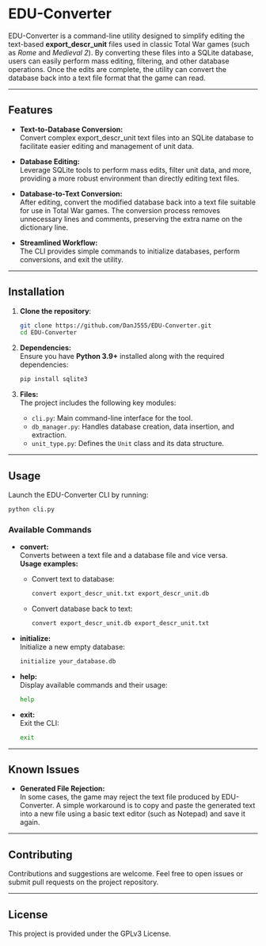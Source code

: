# EDU-Converter

EDU-Converter is a command-line utility designed to simplify editing the text-based **export_descr_unit** files used in classic Total War games (such as *Rome* and *Medieval 2*). By converting these files into a SQLite database, users can easily perform mass editing, filtering, and other database operations. Once the edits are complete, the utility can convert the database back into a text file format that the game can read.

---

## Features

- **Text-to-Database Conversion:**  
  Convert complex export_descr_unit text files into an SQLite database to facilitate easier editing and management of unit data.

- **Database Editing:**  
  Leverage SQLite tools to perform mass edits, filter unit data, and more, providing a more robust environment than directly editing text files.

- **Database-to-Text Conversion:**  
  After editing, convert the modified database back into a text file suitable for use in Total War games. The conversion process removes unnecessary lines and comments, preserving the extra name on the dictionary line.

- **Streamlined Workflow:**  
  The CLI provides simple commands to initialize databases, perform conversions, and exit the utility.

---

## Installation

1. **Clone the repository**:
   ```sh
   git clone https://github.com/DanJ555/EDU-Converter.git
   cd EDU-Converter
   ```
2. **Dependencies:**  
   Ensure you have **Python 3.9+** installed along with the required dependencies:
   ```sh
   pip install sqlite3
   ```

3. **Files:**  
   The project includes the following key modules:
   - `cli.py`: Main command-line interface for the tool.
   - `db_manager.py`: Handles database creation, data insertion, and extraction.
   - `unit_type.py`: Defines the `Unit` class and its data structure.

---

## Usage

Launch the EDU-Converter CLI by running:

```bash
python cli.py
```

### Available Commands

- **convert:**  
  Converts between a text file and a database file and vice versa.  
  **Usage examples:**
  - Convert text to database:
    ```bash
    convert export_descr_unit.txt export_descr_unit.db
    ```
  - Convert database back to text:
    ```bash
    convert export_descr_unit.db export_descr_unit.txt
    ```

- **initialize:**  
  Initialize a new empty database:
  ```bash
  initialize your_database.db
  ```

- **help:**  
  Display available commands and their usage:
  ```bash
  help
  ```

- **exit:**  
  Exit the CLI:
  ```bash
  exit
  ```

---

## Known Issues

- **Generated File Rejection:**  
  In some cases, the game may reject the text file produced by EDU-Converter. A simple workaround is to copy and paste the generated text into a new file using a basic text editor (such as Notepad) and save it again.

---

## Contributing

Contributions and suggestions are welcome. Feel free to open issues or submit pull requests on the project repository.

---

## License

This project is provided under the GPLv3 License.
